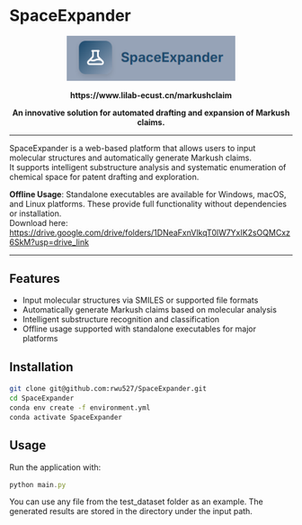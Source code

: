 # SpaceExpander

<p align="center">
  <a href="https://www.lilab-ecust.cn/markushclaim" target="_blank">
    <img src="https://github.com/rwu527/SpaceExpander/raw/main/src/logo.png" alt="SpaceExpander Logo" width="300">
  </a>
</p>

<p align="center">
  <b>https://www.lilab-ecust.cn/markushclaim</b>
</p>
<p align="center">
  <b>An innovative solution for automated drafting and expansion of Markush claims.</b>
</p>

---

SpaceExpander is a web-based platform that allows users to input molecular structures and automatically generate Markush claims.  
It supports intelligent substructure analysis and systematic enumeration of chemical space for patent drafting and exploration.

**Offline Usage**: Standalone executables are available for Windows, macOS, and Linux platforms. These provide full functionality without dependencies or installation.  
Download here:  
https://drive.google.com/drive/folders/1DNeaFxnVlkqT0lW7YxIK2sOQMCxz6SkM?usp=drive_link

---

## Features

- Input molecular structures via SMILES or supported file formats
- Automatically generate Markush claims based on molecular analysis
- Intelligent substructure recognition and classification
- Offline usage supported with standalone executables for major platforms

## Installation

```bash
git clone git@github.com:rwu527/SpaceExpander.git
cd SpaceExpander
conda env create -f environment.yml
conda activate SpaceExpander
```

## Usage

Run the application with:

```javascript
python main.py
```

You can use any file from the test_dataset folder as an example.
The generated results are stored in the directory under the input path.

